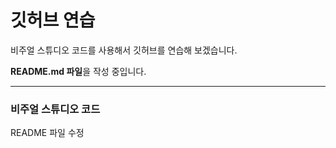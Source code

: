 # 깃허브 연습

비주얼 스튜디오 코드를 사용해서 깃허브를 연습해 보겠습니다.



**README.md 파일**을 작성 중입니다.

---

### 비주얼 스튜디오 코드

README 파일 수정